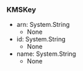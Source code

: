 ### KMSKey
- arn: System.String
  - None
- id: System.String
  - None
- name: System.String
  - None
